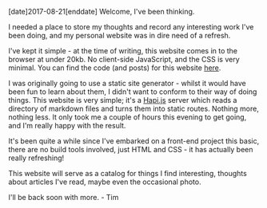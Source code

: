 [date]2017-08-21[enddate]
Welcome, I've been thinking.

I needed a place to store my thoughts and record any interesting work I've been doing, and my personal website was in dire need of a refresh.

I've kept it simple - at the time of writing, this website comes in to the browser at under 20kb. No client-side JavaScript, and the CSS is very minimal. You can find the code (and posts) for this website [here](https://github.com/timnovis/novis).

I was originally going to use a static site generator - whilst it would have been fun to learn about them, I didn't want to conform to their way of doing things. This website is very simple; it's a [Hapi.js](https://hapijs.com/) server which reads a directory of markdown files and turns them into static routes. Nothing more, nothing less. It only took me a couple of hours this evening to get going, and I'm really happy with the result.

It's been quite a while since I've embarked on a front-end project this basic, there are no build tools involved, just HTML and CSS - it has actually been really refreshing!

This website will serve as a catalog for things I find interesting, thoughts about articles I've read, maybe even the occasional photo.

I'll be back soon with more. - Tim